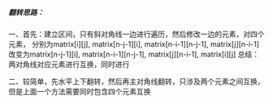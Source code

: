 ##### 翻转思路：
一、首先：建立区间，只有斜对角线一边进行遍历，然后修改一边的元素，对四个元素，
分别为matrix[i][j], matrix[n-j-1][i], matrix[n-i-1][n-j-1], matrix[j][n-i-1]
改变为matrix[n-j-1][i], matrix[n-i-1][n-j-1], matrix[j][n-i-1], matrix[i][j]
总结：两对角线对应元素进行互换，同时进行

二、较简单，先水平上下翻转，然后再主对角线翻转，只涉及两个元素之间互换，但是上面一个方法需要同时包含四个元素互换